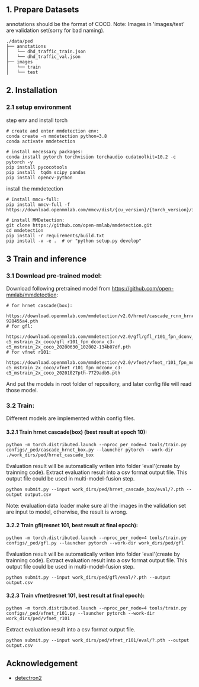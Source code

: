 
## 1. Prepare Datasets
annotations should be the format of COCO.
Note: Images in 'images/test' are validation set(sorry for bad naming).
```
./data/ped
├── annotations
│   └── dhd_traffic_train.json
│   └── dhd_traffic_val.json
├── images
│   └── train
│   └── test
```

## 2. Installation
### 2.1 setup environment
step env and install torch
```
# create and enter mmdetection env:
conda create -n mmdetection python=3.8
conda activate mmdetection

# install necessary packages:
conda install pytorch torchvision torchaudio cudatoolkit=10.2 -c pytorch -y
pip install pycocotools
pip install  tqdm scipy pandas
pip install opencv-python
```
install the mmdetection
```
# Install mmcv-full:
pip install mmcv-full -f https://download.openmmlab.com/mmcv/dist/{cu_version}/{torch_version}/index.html

# install MMDetection:
git clone https://github.com/open-mmlab/mmdetection.git
cd mmdetection
pip install -r requirements/build.txt
pip install -v -e .  # or "python setup.py develop"
```


## 3 Train and inference
### 3.1 Download pre-trained model:
Download following pretrained model from https://github.com/open-mmlab/mmdetection:
```
# for hrnet cascade(box):
  https://download.openmmlab.com/mmdetection/v2.0/hrnet/cascade_rcnn_hrnetv2p_w32_20e_coco/cascade_rcnn_hrnetv2p_w32_20e_coco_20200208-928455a4.pth
# for gfl:
  https://download.openmmlab.com/mmdetection/v2.0/gfl/gfl_r101_fpn_dconv_c3-c5_mstrain_2x_coco/gfl_r101_fpn_dconv_c3-c5_mstrain_2x_coco_20200630_102002-134b07df.pth
# for vfnet r101:
  https://download.openmmlab.com/mmdetection/v2.0/vfnet/vfnet_r101_fpn_mdconv_c3-c5_mstrain_2x_coco/vfnet_r101_fpn_mdconv_c3-c5_mstrain_2x_coco_20201027pth-7729adb5.pth
```
And put the models in root folder of repository, and later config file will read those model.

### 3.2 Train:
Different models are implemented within config files.
#### 3.2.1 Train hrnet cascade(box) (best result at epoch 10):
```
python -m torch.distributed.launch --nproc_per_node=4 tools/train.py configs/_ped/cascade_hrnet_box.py --launcher pytorch --work-dir ./work_dirs/ped/hrnet_cascade_box
```
Evaluation result will be automatically writen into folder 'eval'(create by trainning code).
Extract evaluation result into a csv format output file. 
This output file could be used in multi-model-fusion step.
```
python submit.py --input work_dirs/ped/hrnet_cascade_box/eval/?.pth --output output.csv
```
Note: evaluation data loader make sure all the images in the validation set are input to model, otherwise, the result is wrong.

#### 3.2.2 Train gfl(resnet 101, best result at final epoch):
```
python -m torch.distributed.launch --nproc_per_node=4 tools/train.py configs/_ped/gfl.py --launcher pytorch --work-dir work_dirs/ped/gfl
```
Evaluation result will be automatically writen into folder 'eval'(create by trainning code).
Extract evaluation result into a csv format output file. 
This output file could be used in multi-model-fusion step.
```
python submit.py --input work_dirs/ped/gfl/eval/?.pth --output output.csv
```

#### 3.2.3 Train vfnet(resnet 101, best result at final epoch):
```
python -m torch.distributed.launch --nproc_per_node=4 tools/train.py configs/_ped/vfnet_r101.py --launcher pytorch --work-dir work_dirs/ped/vfnet_r101
```
Extract evaluation result into a csv format output file. 
```
python submit.py --input work_dirs/ped/vfnet_r101/eval/?.pth --output output.csv
```

## Acknowledgement
* [detectron2](https://github.com/facebookresearch/detectron2)

